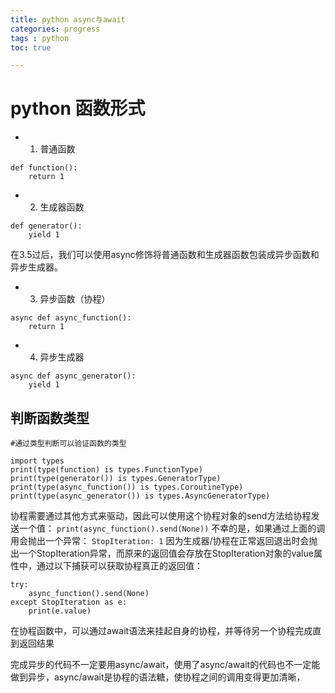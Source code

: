 ```yaml
---
title: python async与await
categories: progress
tags : python
toc: true

---
```


# python 函数形式
- 1. 普通函数
```
def function():
    return 1

```
- 2. 生成器函数

```
def generator():
    yield 1

```
在3.5过后，我们可以使用async修饰将普通函数和生成器函数包装成异步函数和异步生成器。
- 3. 异步函数（协程）
```
async def async_function():
    return 1
```
- 4. 异步生成器
```
async def async_generator():
    yield 1
```
## 判断函数类型
```
#通过类型判断可以验证函数的类型

import types
print(type(function) is types.FunctionType)
print(type(generator()) is types.GeneratorType)
print(type(async_function()) is types.CoroutineType)
print(type(async_generator()) is types.AsyncGeneratorType)
```
协程需要通过其他方式来驱动，因此可以使用这个协程对象的send方法给协程发送一个值：
`print(async_function().send(None))`
不幸的是，如果通过上面的调用会抛出一个异常：
`StopIteration: 1`
因为生成器/协程在正常返回退出时会抛出一个StopIteration异常，而原来的返回值会存放在StopIteration对象的value属性中，通过以下捕获可以获取协程真正的返回值：
```
try:
    async_function().send(None)
except StopIteration as e:
    print(e.value)
```
在协程函数中，可以通过await语法来挂起自身的协程，并等待另一个协程完成直到返回结果
















完成异步的代码不一定要用async/await，使用了async/await的代码也不一定能做到异步，async/await是协程的语法糖，使协程之间的调用变得更加清晰，
